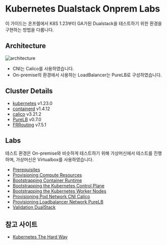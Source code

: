 # Kubernetes Dualstack Onprem Labs

이 가이드는 온프렘에서 K8S 1.23부터 GA가된 Dualstack을 테스트하기 위한 환경을 구현하는 방법을 다룹니다.

## Architecture

![architecture](docs/images/kubernetes_dualstack.png "architecture")

* CNI는 Calico를 사용하였습니다.
* On-premise의 환경에서 사용하는 LoadBalancer는 PureLB로 구성하였습니다.


## Cluster Details

* [kubernetes](https://github.com/kubernetes/kubernetes) v1.23.0
* [containerd](https://github.com/containerd/containerd) v1.4.12
* [calico](https://github.com/projectcalico/calico) v3.21.2
* [PureLB](https://purelb.gitlab.io/docs/) v0.7.0
* [FRRouting](https://frrouting.org/) v7.5.1

## Labs

테스트 환경은 On-premise와 비슷하게 테스트하기 위해 가상머신에서 테스트를 진행하며, 가상머신은 Virtualbox를 사용하였습니다.

* [Prerequisites](docs/01-prerequisites.md)
* [Provisioning Compute Resources](docs/02-compute-resources.md)
* [Bootstrapping Container Runtime](docs/03-bootstrapping-container-runtime.md)
* [Bootstrapping the Kubernetes Control Plane](docs/04-bootstrapping-kubernetes-control-plane.md)
* [Bootstrapping the Kubernetes Worker Nodes](docs/05-bootstrapping-kubernetes-workers.md)
* [Provisioning Pod Network CNI Calico](docs/06-provisioning-pod-network-cni-calico.md)
* [Provisioning Loadbalancer Network PureLB](docs/07-provisioning-lb-network-purelb.md)
* [Validation DualStack](docs/08-validation-dualstack.md)


## 참고 사이트
* [Kubernetes The Hard Way](https://github.com/kelseyhightower/kubernetes-the-hard-way)
